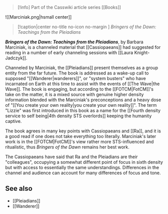 > [!info] Part of the Casswiki article series [[Books]]

![[Marciniak.png|hsmall center]]
> [!caption|center no-title no-icon no-margin ]
> _Bringers of the Dawn: Teachings from the Pleiadians_

_**Bringers of the Dawn: Teachings from the Pleiadians**_, by Barbara Marciniak, is a channeled material that [[Cassiopaeans]] had suggested for reading in a number of early channeling sessions with [[Laura Knight-Jadczyk]].

Channeled by Marciniak, the [[Pleiadians]] present themselves as a group entity from the far future. The book is addressed as a wake-up call to supposed "[[Wanderer|wanderers]]", or "system busters" who have incarnated on Earth at this time to assist with the events of [[The Wave|the Wave]]. The book is engaging, but according to the [[FOTCM|FotCM]]'s take on the matter, it is a mixed source with genuine higher density information blended with the Marciniak's preconceptions and a heavy dose of "[[You create your own reality|you create your own reality]]". The term "Lizzie" was first introduced in this book as a name for the [[Fourth density service to self being|4th density STS overlords]] keeping the humanity captive.

The book agrees in many key points with Cassiopaeans and [[Ra]], and it is a good read if one does not take everything too literally. Marciniak's later work is in the [[FOTCM|FotCM]]'s view rather more STS-influenced and ritualistic, thus _Bringers of the Dawn_ remains her best work.

The Cassiopaeans have said that Ra and the Pleiadians are their "colleagues", occupying a somewhat different point of focus in sixth density but with access to essentially the same understandings. Differences in the channel and audience can account for many differences of focus and tone.

See also
--------

*   [[Pleiadians]]
*   [[Wanderer]]
